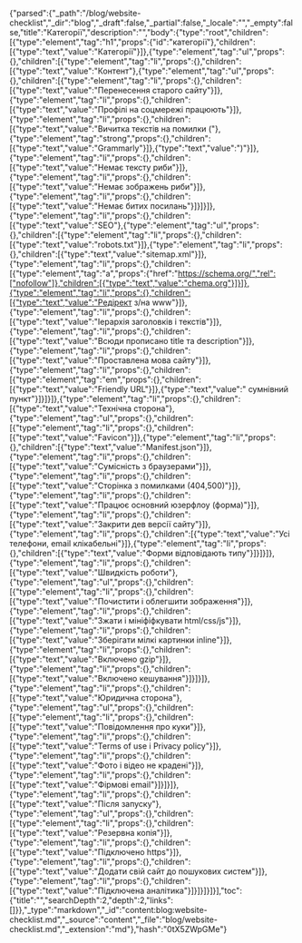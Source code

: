 {"parsed":{"_path":"/blog/website-checklist","_dir":"blog","_draft":false,"_partial":false,"_locale":"","_empty":false,"title":"Категорії","description":"","body":{"type":"root","children":[{"type":"element","tag":"h1","props":{"id":"категорії"},"children":[{"type":"text","value":"Категорії"}]},{"type":"element","tag":"ul","props":{},"children":[{"type":"element","tag":"li","props":{},"children":[{"type":"text","value":"Контент"},{"type":"element","tag":"ul","props":{},"children":[{"type":"element","tag":"li","props":{},"children":[{"type":"text","value":"Перенесення старого сайту"}]},{"type":"element","tag":"li","props":{},"children":[{"type":"text","value":"Профілі на соцмережі працюють"}]},{"type":"element","tag":"li","props":{},"children":[{"type":"text","value":"Вичитка текстів на помилки ("},{"type":"element","tag":"strong","props":{},"children":[{"type":"text","value":"Grammarly"}]},{"type":"text","value":")"}]},{"type":"element","tag":"li","props":{},"children":[{"type":"text","value":"Немає тексту риби"}]},{"type":"element","tag":"li","props":{},"children":[{"type":"text","value":"Немає зображень риби"}]},{"type":"element","tag":"li","props":{},"children":[{"type":"text","value":"Немає битих посилань"}]}]}]},{"type":"element","tag":"li","props":{},"children":[{"type":"text","value":"SEO"},{"type":"element","tag":"ul","props":{},"children":[{"type":"element","tag":"li","props":{},"children":[{"type":"text","value":"robots.txt"}]},{"type":"element","tag":"li","props":{},"children":[{"type":"text","value":"sitemap.xml"}]},{"type":"element","tag":"li","props":{},"children":[{"type":"element","tag":"a","props":{"href":"https://schema.org/","rel":["nofollow"]},"children":[{"type":"text","value":"chema.org"}]}]},{"type":"element","tag":"li","props":{},"children":[{"type":"text","value":"Редірект з/на  www"}]},{"type":"element","tag":"li","props":{},"children":[{"type":"text","value":"Іерархія заголовків і текстів"}]},{"type":"element","tag":"li","props":{},"children":[{"type":"text","value":"Всюди прописано title та description"}]},{"type":"element","tag":"li","props":{},"children":[{"type":"text","value":"Проставлена мова сайту"}]},{"type":"element","tag":"li","props":{},"children":[{"type":"element","tag":"em","props":{},"children":[{"type":"text","value":"Friendly URL"}]},{"type":"text","value":" сумнівний пункт"}]}]}]},{"type":"element","tag":"li","props":{},"children":[{"type":"text","value":"Технічна сторона"},{"type":"element","tag":"ul","props":{},"children":[{"type":"element","tag":"li","props":{},"children":[{"type":"text","value":"Favicon"}]},{"type":"element","tag":"li","props":{},"children":[{"type":"text","value":"Manifest.json"}]},{"type":"element","tag":"li","props":{},"children":[{"type":"text","value":"Сумісність з браузерами"}]},{"type":"element","tag":"li","props":{},"children":[{"type":"text","value":"Сторінка з помилками (404,500)"}]},{"type":"element","tag":"li","props":{},"children":[{"type":"text","value":"Працює основний юзерфлоу (форма)"}]},{"type":"element","tag":"li","props":{},"children":[{"type":"text","value":"Закрити дев версії сайту"}]},{"type":"element","tag":"li","props":{},"children":[{"type":"text","value":"Усі телефони, email клікабельні"}]},{"type":"element","tag":"li","props":{},"children":[{"type":"text","value":"Форми відповідають типу"}]}]}]},{"type":"element","tag":"li","props":{},"children":[{"type":"text","value":"Швидкість роботи"},{"type":"element","tag":"ul","props":{},"children":[{"type":"element","tag":"li","props":{},"children":[{"type":"text","value":"Почистити і облегшити зображення"}]},{"type":"element","tag":"li","props":{},"children":[{"type":"text","value":"Зжати і мініфіфкувати html/css/js"}]},{"type":"element","tag":"li","props":{},"children":[{"type":"text","value":"Зберігати мілкі картинки inline"}]},{"type":"element","tag":"li","props":{},"children":[{"type":"text","value":"Включено gzip"}]},{"type":"element","tag":"li","props":{},"children":[{"type":"text","value":"Включено кешування"}]}]}]},{"type":"element","tag":"li","props":{},"children":[{"type":"text","value":"Юридична сторона"},{"type":"element","tag":"ul","props":{},"children":[{"type":"element","tag":"li","props":{},"children":[{"type":"text","value":"Повідомлення про куки"}]},{"type":"element","tag":"li","props":{},"children":[{"type":"text","value":"Terms of use і Privacy policy"}]},{"type":"element","tag":"li","props":{},"children":[{"type":"text","value":"Фото і відео не крадені"}]},{"type":"element","tag":"li","props":{},"children":[{"type":"text","value":"Фірмові email"}]}]}]},{"type":"element","tag":"li","props":{},"children":[{"type":"text","value":"Після запуску"},{"type":"element","tag":"ul","props":{},"children":[{"type":"element","tag":"li","props":{},"children":[{"type":"text","value":"Резервна копія"}]},{"type":"element","tag":"li","props":{},"children":[{"type":"text","value":"Підключено https"}]},{"type":"element","tag":"li","props":{},"children":[{"type":"text","value":"Додати свій сайт до пошукових систем"}]},{"type":"element","tag":"li","props":{},"children":[{"type":"text","value":"Підключена аналітика"}]}]}]}]}],"toc":{"title":"","searchDepth":2,"depth":2,"links":[]}},"_type":"markdown","_id":"content:blog:website-checklist.md","_source":"content","_file":"blog/website-checklist.md","_extension":"md"},"hash":"0tX5ZWpGMe"}